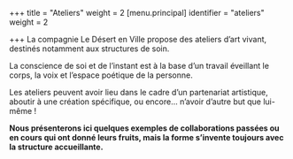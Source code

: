 +++
title = "Ateliers"
weight = 2
[menu.principal]
identifier = "ateliers"
weight = 2

+++
La compagnie Le Désert en Ville propose des ateliers d’art vivant, destinés notamment aux structures de soin.  

La conscience de soi et de l’instant est à la base d’un travail éveillant le corps, la voix et l’espace poétique de la personne.  

Les ateliers peuvent avoir lieu dans le cadre d’un partenariat artistique, aboutir à une création spécifique, ou encore… n’avoir d’autre but que lui-même !  

**Nous présenterons ici quelques exemples de collaborations passées ou en cours qui ont donné leurs fruits, mais la forme s’invente toujours avec la structure accueillante.**  